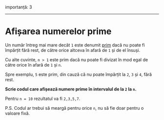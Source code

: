 importanță: 3

---

# Afișarea numerelor prime

Un număr întreg mai mare decât `1` este denumit [prim](https://en.wikipedia.org/wiki/Prime_number) dacă nu poate fi împărțit fără rest, de către orice altceva în afară de `1` și de el însuși.

Cu alte cuvinte, `n > 1` este prim dacă nu poate fi divizat în mod egal de către orice în afară de `1` și `n`.

Spre exemplu, `5` este prim, din cauză că nu poate împărțit la `2`, `3` și `4`, fără rest.

**Scrie codul care afișează numere prime în intervalul de la `2` la `n`.**

Pentru `n = 10` rezultatul va fi `2,3,5,7`.

P.S. Codul ar trebui să meargă pentru orice `n`, nu să fie doar pentru o valoare fixă.
